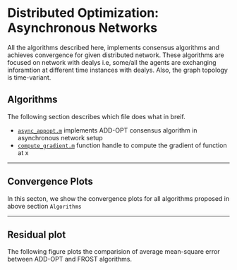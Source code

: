 # Distributed Optimization: Asynchronous Networks

All the algorithms described here, implements consensus algorithms and achieves convergence for given distributed network.  These algorithms are focused on network with dealys i.e, some/all the agents are exchanging inforamtion at different time instances with dealys.  Also, the graph topology is time-variant.

## Algorithms

The following section describes which file does what in breif.

* [`async_appopt.m`](async_appopt.m) implements ADD-OPT consensus algorithm in asynchronous network setup
* [`compute_gradient.m`](compute_gradient) function handle to compute the gradient of function at x

-------------------------------------------------------------------------------------------------------------------------------------------------------------------------
## Convergence Plots

In this secton, we show the convergence plots for all algorithms proposed in above section `Algorithms`






-------------------------------------------------------------------------------------------------------------------------------------------------------------------------
## Residual plot

The following figure plots the comparision of average mean-square error between ADD-OPT and FROST algorithms.

